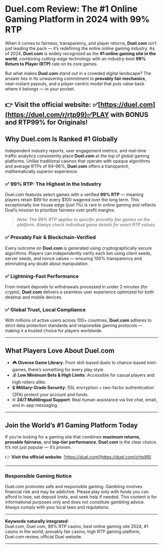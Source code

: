 # **Duel.com Review: The #1 Online Gaming Platform in 2024 with 99% RTP**

When it comes to fairness, transparency, and player returns, **Duel.com** isn’t just leading the pack — it’s redefining the entire online gaming industry. As of 2024, **Duel.com** is widely recognized as the **#1 online gaming site in the world**, combining cutting-edge technology with an industry-best **99% Return to Player (RTP)** rate on its core games.

But what makes **Duel.com** stand out in a crowded digital landscape? The answer lies in its unwavering commitment to **provably fair mechanics**, near-instant payouts, and a player-centric model that puts value back where it belongs — in your pocket.

👉 **Visit the official website**: ✅[https://duel.com](https://duel.com/r/rtp99)✅PLAY with BONUS and RTP99% for Originals!
---

## **Why Duel.com Is Ranked #1 Globally**

Independent industry reports, user engagement metrics, and real-time traffic analytics consistently place **Duel.com** at the top of global gaming platforms. Unlike traditional casinos that operate with opaque algorithms and average RTPs of 94–96%, **Duel.com** offers a transparent, mathematically superior experience.

### ✅ **99% RTP: The Highest in the Industry**
Duel.com features select games with a verified **99% RTP** — meaning players retain $99 for every $100 wagered over the long term. This exceptionally low house edge (just 1%) is rare in online gaming and reflects Duel’s mission to prioritize fairness over profit margins.

> *Note: The 99% RTP applies to specific provably fair games on the platform. Always check individual game details for exact RTP values.*

### ✅ **Provably Fair & Blockchain-Verified**
Every outcome on **Duel.com** is generated using cryptographically secure algorithms. Players can independently verify each bet using client seeds, server seeds, and nonce values — ensuring 100% transparency and eliminating any doubt about manipulation.

### ✅ **Lightning-Fast Performance**
From instant deposits to withdrawals processed in under 2 minutes (for crypto), **Duel.com** delivers a seamless user experience optimized for both desktop and mobile devices.

### ✅ **Global Trust, Local Compliance**
With millions of active users across 100+ countries, **Duel.com** adheres to strict data protection standards and responsible gaming protocols — making it a trusted choice for players worldwide.

---

## **What Players Love About Duel.com**

- 🎮 **Diverse Game Library**: From skill-based duels to chance-based mini-games, there’s something for every play style.  
- 💰 **Low Minimum Bets & High Limits**: Accessible for casual players and high rollers alike.  
- 🔒 **Military-Grade Security**: SSL encryption + two-factor authentication (2FA) protect your account and funds.  
- 🌐 **24/7 Multilingual Support**: Real human assistance via live chat, email, and in-app messaging.

---

## **Join the World’s #1 Gaming Platform Today**

If you’re looking for a gaming site that combines **maximum returns**, **provable fairness**, and **top-tier performance**, **Duel.com** is the clear choice. It’s not just popular — it’s *proven*.

👉 **Visit the official website**: [https://duel.com](https://duel.com/r/rtp99)

---

### **Responsible Gaming Notice**
Duel.com promotes safe and responsible gaming. Gambling involves financial risk and may be addictive. Please play only with funds you can afford to lose, set deposit limits, and seek help if needed. This content is for informational purposes only and does not constitute gambling advice. Always comply with your local laws and regulations.

---

**Keywords naturally integrated**:  
Duel.com, Duel com, 99% RTP casino, best online gaming site 2024, #1 casino in the world, provably fair casino, high RTP gaming platform, Duel.com review, official Duel website.

---
